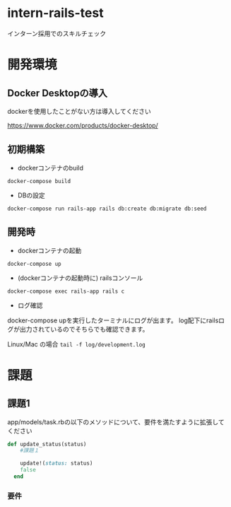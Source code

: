 # intern-rails-test
インターン採用でのスキルチェック

# 開発環境
## Docker Desktopの導入

dockerを使用したことがない方は導入してください

https://www.docker.com/products/docker-desktop/

## 初期構築

- dockerコンテナのbuild

`docker-compose build`

- DBの設定

`docker-compose run rails-app rails db:create db:migrate db:seed`

## 開発時
- dockerコンテナの起動

`docker-compose up`

- (dockerコンテナの起動時に) railsコンソール

`docker-compose exec rails-app rails c`

- ログ確認

docker-compose upを実行したターミナルにログが出ます。
log配下にrailsログが出力されているのでそちらでも確認できます。

Linux/Mac の場合
`tail -f log/development.log`

# 課題

## 課題1
app/models/task.rbの以下のメソッドについて、要件を満たすように拡張してください

```ruby
def update_status(status)
    #課題１

    update!(status: status)
    false
  end
```
### 要件
